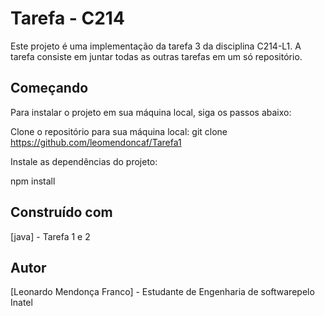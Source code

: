 # Tarefa - C214
Este projeto é uma implementação da tarefa 3 da disciplina C214-L1. A tarefa consiste em juntar todas as outras tarefas em um só repositório.

## Começando
Para instalar o projeto em sua máquina local, siga os passos abaixo:

Clone o repositório para sua máquina local:
git clone https://github.com/leomendoncaf/Tarefa1

Instale as dependências do projeto:

npm install

## Construído com
[java] - Tarefa 1 e 2

## Autor
[Leonardo Mendonça Franco] - Estudante de Engenharia de softwarepelo Inatel


